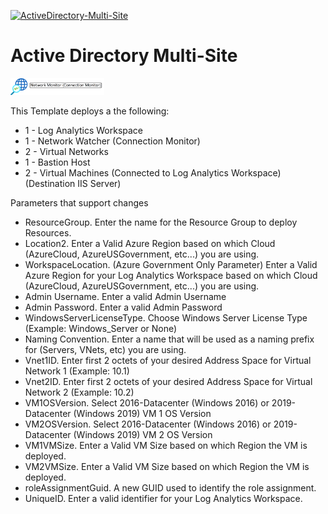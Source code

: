[![ActiveDirectory-Multi-Site](https://github.com/elliottfieldsjr/KillerHomeLab-Bicep/actions/workflows/AzureNetworkWatcher-Connection-Monitor.yml/badge.svg)](https://github.com/elliottfieldsjr/KillerHomeLab-Bicep/actions/workflows/AzureNetworkWatcher-Connection-Monitor.yml)

# Active Directory Multi-Site
<img src="../x_Images/NetworkWatcherConnectionMonitor.png" alt="Active Directory" width="150">

This Template deploys a the following:

- 1 - Log Analytics Workspace
- 1 - Network Watcher (Connection Monitor)
- 2 - Virtual Networks
- 1 - Bastion Host
- 2 - Virtual Machines (Connected to Log Analytics Workspace)(Destination IIS Server)

Parameters that support changes
- ResourceGroup.  Enter the name for the Resource Group to deploy Resources.
- Location2. Enter a Valid Azure Region based on which Cloud (AzureCloud, AzureUSGovernment, etc...) you are using.
- WorkspaceLocation. (Azure Government Only Parameter) Enter a Valid Azure Region for your Log Analytics Workspace based on which Cloud (AzureCloud, AzureUSGovernment, etc...) you are using. 
- Admin Username.  Enter a valid Admin Username
- Admin Password.  Enter a valid Admin Password
- WindowsServerLicenseType.  Choose Windows Server License Type (Example:  Windows_Server or None)
- Naming Convention. Enter a name that will be used as a naming prefix for (Servers, VNets, etc) you are using.
- Vnet1ID.  Enter first 2 octets of your desired Address Space for Virtual Network 1 (Example:  10.1)
- Vnet2ID.  Enter first 2 octets of your desired Address Space for Virtual Network 2 (Example:  10.2)
- VM1OSVersion.  Select 2016-Datacenter (Windows 2016) or 2019-Datacenter (Windows 2019) VM 1 OS Version
- VM2OSVersion.  Select 2016-Datacenter (Windows 2016) or 2019-Datacenter (Windows 2019) VM 2 OS Version
- VM1VMSize.  Enter a Valid VM Size based on which Region the VM is deployed.
- VM2VMSize.  Enter a Valid VM Size based on which Region the VM is deployed.
- roleAssignmentGuid.  A new GUID used to identify the role assignment.
- UniqueID. Enter a valid identifier for your Log Analytics Workspace.